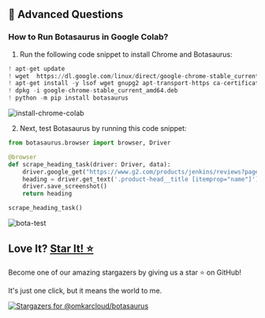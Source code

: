 ## 🤔 Advanced Questions

### How to Run Botasaurus in Google Colab?

1. Run the following code snippet to install Chrome and Botasaurus:

```python
! apt-get update
! wget  https://dl.google.com/linux/direct/google-chrome-stable_current_amd64.deb
! apt-get install -y lsof wget gnupg2 apt-transport-https ca-certificates software-properties-common adwaita-icon-theme alsa-topology-conf alsa-ucm-conf at-spi2-core dbus-user-session dconf-gsettings-backend dconf-service fontconfig fonts-liberation glib-networking glib-networking-common glib-networking-services gsettings-desktop-schemas gtk-update-icon-cache hicolor-icon-theme libasound2 libasound2-data libatk-bridge2.0-0 libatk1.0-0 libatk1.0-data libatspi2.0-0 libauthen-sasl-perl libavahi-client3 libavahi-common-data libavahi-common3 libcairo-gobject2 libcairo2 libclone-perl libcolord2 libcups2 libdata-dump-perl libdatrie1 libdconf1 libdrm-amdgpu1 libdrm-common libdrm-intel1 libdrm-nouveau2 libdrm-radeon1 libdrm2 libencode-locale-perl libepoxy0 libfile-basedir-perl libfile-desktopentry-perl libfile-listing-perl libfile-mimeinfo-perl libfont-afm-perl libfontenc1 libgbm1 libgdk-pixbuf-2.0-0 libgdk-pixbuf2.0-bin libgdk-pixbuf2.0-common libgl1 libgl1-mesa-dri libglapi-mesa libglvnd0 libglx-mesa0 libglx0 libgraphite2-3 libgtk-3-0 libgtk-3-bin libgtk-3-common libharfbuzz0b libhtml-form-perl libhtml-format-perl libhtml-parser-perl libhtml-tagset-perl libhtml-tree-perl libhttp-cookies-perl libhttp-daemon-perl libhttp-date-perl libhttp-message-perl libhttp-negotiate-perl libice6 libio-html-perl libio-socket-ssl-perl libio-stringy-perl libipc-system-simple-perl libjson-glib-1.0-0 libjson-glib-1.0-common liblcms2-2 libllvm11 liblwp-mediatypes-perl liblwp-protocol-https-perl libmailtools-perl libnet-dbus-perl libnet-http-perl libnet-smtp-ssl-perl libnet-ssleay-perl libnspr4 libnss3 libpango-1.0-0 libpangocairo-1.0-0 libpangoft2-1.0-0 libpciaccess0 libpixman-1-0 libproxy1v5 librest-0.7-0 librsvg2-2 librsvg2-common libsensors-config libsensors5 libsm6 libsoup-gnome2.4-1 libsoup2.4-1 libtext-iconv-perl libthai-data libthai0 libtie-ixhash-perl libtimedate-perl libtry-tiny-perl libu2f-udev liburi-perl libvte-2.91-0 libvte-2.91-common libvulkan1 libwayland-client0 libwayland-cursor0 libwayland-egl1 libwayland-server0 libwww-perl libwww-robotrules-perl libx11-protocol-perl libx11-xcb1 libxaw7 libxcb-dri2-0 libxcb-dri3-0 libxcb-glx0 libxcb-present0 libxcb-randr0 libxcb-render0 libxcb-shape0 libxcb-shm0 libxcb-sync1 libxcb-xfixes0 libxcomposite1 libxcursor1 libxdamage1 libxext6 libxfixes3 libxft2 libxi6 libxinerama1 libxkbcommon0 libxkbfile1 libxml-parser-perl libxml-twig-perl libxml-xpathengine-perl libxmu6 libxmuu1 libxrandr2 libxrender1 libxshmfence1 libxt6 libxtst6 libxv1 libxxf86dga1 libxxf86vm1 libz3-4 mesa-vulkan-drivers perl-openssl-defaults shared-mime-info termit x11-common x11-utils xdg-utils xvfb
! dpkg -i google-chrome-stable_current_amd64.deb
! python -m pip install botasaurus
```

![install-chrome-colab](https://raw.githubusercontent.com/omkarcloud/botasaurus/master/images/install-chrome-colab.png)

2. Next, test Botasaurus by running this code snippet:

```python
from botasaurus.browser import browser, Driver

@browser
def scrape_heading_task(driver: Driver, data):
    driver.google_get("https://www.g2.com/products/jenkins/reviews?page=5", bypass_cloudflare=True)
    heading = driver.get_text('.product-head__title [itemprop="name"]')
    driver.save_screenshot()
    return heading

scrape_heading_task()
```

![bota-test](https://raw.githubusercontent.com/omkarcloud/botasaurus/master/images/bota-test.png)

## Love It? [Star It! ⭐](https://github.com/omkarcloud/botasaurus)

Become one of our amazing stargazers by giving us a star ⭐ on GitHub!

It's just one click, but it means the world to me.

<a href="https://github.com/omkarcloud/botasaurus/stargazers">
    <img src="https://bytecrank.com/nastyox/reporoster/php/stargazersSVG.php?user=omkarcloud&repo=botasaurus" alt="Stargazers for @omkarcloud/botasaurus">
</a>
